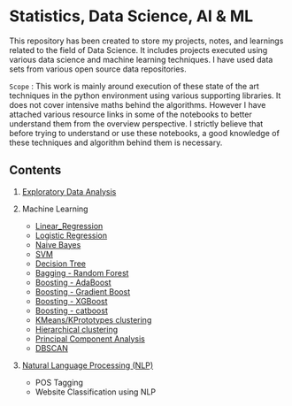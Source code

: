 # Statistics, Data Science, AI & ML

This repository has been created to store my projects, notes, and learnings related to the field of Data Science. It includes projects executed using various data science and machine learning techniques. I have used data sets from various open source data repositories. 

`Scope` : This work is mainly around execution of these state of the art techniques in the python environment using various supporting libraries. It does not cover intensive maths behind the algorithms. However I have attached various resource links in some of the notebooks to better understand them from the overview perspective. I strictly believe that before trying to understand or use these notebooks, a good knowledge of these techniques and algorithm behind them is necessary.



## Contents

1. [Exploratory Data Analysis](/EDA/)

2. Machine Learning
   - [Linear_Regression](/Linear_Regression/)
   - [Logistic Regression](/Logistic_Regression/)
   - [Naive Bayes](/Naive_Bayes/)
   - [SVM](/SVM/)
   - [Decision Tree](/Decision_tree/)
   - [Bagging - Random Forest](/Random_forest/)
   - [Boosting - AdaBoost](AdaBoost/)
   - [Boosting - Gradient Boost](/GradientBoosting/)
   - [Boosting - XGBoost](/XGBoost/)
   - [Boosting - catboost](/catboost/)
   - [KMeans/KPrototypes clustering](/KMeans_KPrototypes/)
   - [Hierarchical clustering](/Hierarchical_clustering/)
   - [Principal Component Analysis](/PCA/)
   - [DBSCAN](/DBSCAN/)

3. [Natural Language Processing (NLP)](/NLP/)
   - POS Tagging
   - Website Classification using NLP


